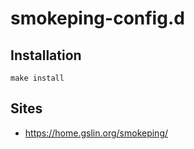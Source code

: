 # smokeping-config.d

## Installation

    make install

## Sites

* https://home.gslin.org/smokeping/
